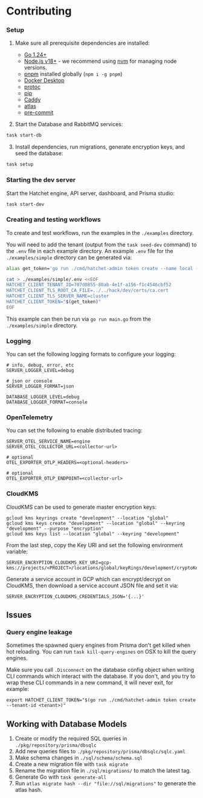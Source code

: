 # Contributing

### Setup

1. Make sure all prerequisite dependencies are installed:

   - [Go 1.24+](https://go.dev/doc/install)
   - [Node.js v18+](https://nodejs.org/en/download) - we recommend using [nvm](https://github.com/nvm-sh/nvm) for managing node versions.
   - [pnpm](https://pnpm.io/installation) installed globally (`npm i -g pnpm`)
   - [Docker Desktop](https://docs.docker.com/desktop/install/mac-install/)
   - [protoc](https://grpc.io/docs/protoc-installation/)
   - [pip](https://pip.pypa.io/en/stable/installation/)
   - [Caddy](https://caddyserver.com/docs/install)
   - [atlas](https://atlasgo.io/)
   - [pre-commit](https://pre-commit.com/)

2. Start the Database and RabbitMQ services:

```sh
task start-db
```

3. Install dependencies, run migrations, generate encryption keys, and seed the database:

```sh
task setup
```

### Starting the dev server

Start the Hatchet engine, API server, dashboard, and Prisma studio:

```sh
task start-dev
```

### Creating and testing workflows

To create and test workflows, run the examples in the `./examples` directory.

You will need to add the tenant (output from the `task seed-dev` command) to the `.env` file in each example directory. An example `.env` file for the `./examples/simple` directory can be generated via:

```sh
alias get_token='go run ./cmd/hatchet-admin token create --name local --tenant-id 707d0855-80ab-4e1f-a156-f1c4546cbf52'

cat > ./examples/simple/.env <<EOF
HATCHET_CLIENT_TENANT_ID=707d0855-80ab-4e1f-a156-f1c4546cbf52
HATCHET_CLIENT_TLS_ROOT_CA_FILE=../../hack/dev/certs/ca.cert
HATCHET_CLIENT_TLS_SERVER_NAME=cluster
HATCHET_CLIENT_TOKEN="$(get_token)"
EOF
```

This example can then be run via `go run main.go` from the `./examples/simple` directory.

### Logging

You can set the following logging formats to configure your logging:

```
# info, debug, error, etc
SERVER_LOGGER_LEVEL=debug

# json or console
SERVER_LOGGER_FORMAT=json

DATABASE_LOGGER_LEVEL=debug
DATABASE_LOGGER_FORMAT=console
```

### OpenTelemetry

You can set the following to enable distributed tracing:

```
SERVER_OTEL_SERVICE_NAME=engine
SERVER_OTEL_COLLECTOR_URL=<collector-url>

# optional
OTEL_EXPORTER_OTLP_HEADERS=<optional-headers>

# optional
OTEL_EXPORTER_OTLP_ENDPOINT=<collector-url>
```

### CloudKMS

CloudKMS can be used to generate master encryption keys:

```
gcloud kms keyrings create "development" --location "global"
gcloud kms keys create "development" --location "global" --keyring "development" --purpose "encryption"
gcloud kms keys list --location "global" --keyring "development"
```

From the last step, copy the Key URI and set the following environment variable:

```
SERVER_ENCRYPTION_CLOUDKMS_KEY_URI=gcp-kms://projects/<PROJECT>/locations/global/keyRings/development/cryptoKeys/development
```

Generate a service account in GCP which can encrypt/decrypt on CloudKMS, then download a service account JSON file and set it via:

```
SERVER_ENCRYPTION_CLOUDKMS_CREDENTIALS_JSON='{...}'
```

## Issues

### Query engine leakage

Sometimes the spawned query engines from Prisma don't get killed when hot reloading. You can run `task kill-query-engines` on OSX to kill the query engines.

Make sure you call `.Disconnect` on the database config object when writing CLI commands which interact with the database. If you don't, and you try to wrap these CLI commands in a new command, it will never exit, for example:

```
export HATCHET_CLIENT_TOKEN="$(go run ./cmd/hatchet-admin token create --tenant-id <tenant>)"
```

## Working with Database Models

1. Create or modify the required SQL queries in `./pkg/repository/prisma/dbsqlc`
2. Add new queries files to `./pkg/repository/prisma/dbsqlc/sqlc.yaml`
3. Make schema changes in `./sql/schema/schema.sql`
4. Create a new migration file with `task migrate`
5. Rename the migration file in `./sql/migrations/` to match the latest tag.
6. Generate Go with `task generate-all`
7. Run `atlas migrate hash --dir "file://sql/migrations"` to generate the atlas hash.
